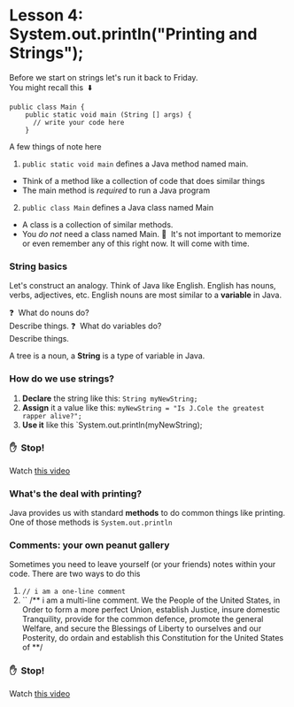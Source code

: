 # Lesson 4: System.out.println("Printing and Strings");
Before we start on strings let's run it back to Friday.\
You might recall this&nbsp; :arrow_down:
  ```
  public class Main {
      public static void main (String [] args) {
        // write your code here
      }
  ```
A few things of note here
1. `public static void main` defines a Java method named main.
  - Think of a method like a collection of code that does similar things
  - The main method is _required_ to run a Java program
2. `public class Main` defines a Java class named Main
  - A class is a collection of similar methods.
  - You _do not_ need a class named Main.
:round_pushpin:&nbsp; It's not important to memorize or even remember any of this right now.  It will come with time.

### String basics
Let's construct an analogy.  Think of Java like English.  English has nouns, verbs, adjectives, etc. English nouns are most similar to a **variable** in Java.

:question:&nbsp; What do nouns do?\
Describe things. 
:question:&nbsp; What do variables do?\
Describe things.

A tree is a noun, a **String** is a type of variable in Java.

### How do we use strings?
  1. **Declare** the string like this: `String myNewString;`
  2. **Assign** it a value like this: `myNewString = "Is J.Cole the greatest rapper alive?";`
  3. **Use it** like this `System.out.println(myNewString);
  
### :hand:&nbsp; Stop!
Watch [this video](https://www.youtube.com)

### What's the deal with printing?
Java provides us with standard **methods** to do common things like printing.\
One of those methods is `System.out.println`

### Comments: your own peanut gallery
Sometimes you need to leave yourself (or your friends) notes within your code.
There are two ways to do this
  1. `// i am a one-line comment`
  2. ``
    /**
      i am a multi-line comment. 
      We the People of the United States, in Order to form a more perfect Union, establish Justice, 
      insure domestic Tranquility, provide for the common defence, promote the general Welfare,
      and secure the Blessings of Liberty to ourselves and our Posterity, 
      do ordain and establish this Constitution for the United States of 
    **/ 
      
### :hand:&nbsp; Stop!
Watch [this video](https://www.youtube.com)
  
  
  



